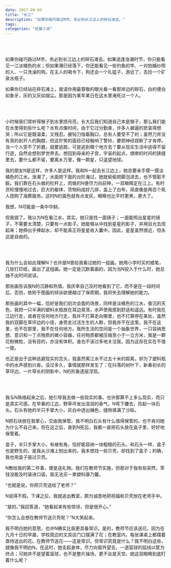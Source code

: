 ```yaml
---
date: 2017-08-03
title: "长江"
description: "如果你碰巧路过M市，务必到长江边上的碎石滩去。"
tags: 
categories: "短篇小说"
---
```


<br/><br/>

如果你碰巧路过M市，务必到长江边上的碎石滩去。如果适逢涨潮时节，你只能看见一江淡橘色的水；但如果潮已经落下，你还能看见一些钓鱼的竿、一对拍婚纱照的人、一只洗澡的狗。在主人的喝令下，狗还会一个扎猛子，游远了，去捡一个矿泉水瓶子。

如果你已经站在碎石滩上，就请你用最尊敬的眼光看一看那岸边的碎石，白的便白如象牙，灰的又灰如烟尘。那是因为某年某日在这水里淹死过一个人。

<br/><br/>

小时候我们常听得猴子到水里捞月亮，长大后我们知道自己本是猴子，那么我们能在水里得到些什么呢？水有点像时间，由于它过分勤奋，许多人被逼的悲哀得想哭；所以它是既温柔，又残忍。被钝刀指着胸口，总有人要受不了的；虽然刀并没有真的剖开人的胸膛，但这狞笑的面目已经触响了警铃，要把神经捏断了才肯停。当一个人受不了折磨，就要逃跑，可是逃到哪个地方去？要从现实生活中逃得不留行迹，自然会想到梦世界去。想回到母亲的子宫，宇宙的起点，缥缈的时间的狭缝里去，要什么都不留，要离乡万里，像一颗星，只遥望地球。

我的朋友N是这样，许多人是这样。我和N一起去长江边上，她总要亲手摸一摸淡橘色的江水。涨潮了，水面把下面的台阶淹过，她就偷偷把脚泡进去，也不管脏不脏。我们靠在石头做的栏杆上，肉做的N便尽力向前伸，一双眼睛定在江上。有时货轮慢慢地过去，巨大的躯体，货物码成好几排，盖上了白布，简直像是两百个死人团购了海葬服务。这时N的面色就有点发灰，眼睛也比平时更黑，更大了。

我想，N可能是一条中华鲟。

但我错了。我以为N在看江水，其实，她只是找一面镜子；一面能照出星星的镜子，不需要太清楚，只要有一点影子。她能够从中找到星星的影子，并用目光去捞起来；她伸出手捧起水，却不能真正将星星收入囊中。因此，星星虽然很近，但永远是自由的。

<br/><br/>

我为什么会如此理解N？也许是N曾给我看过她的一组画。她用小学时买的蜡笔，几张打印纸，画出了这组画。她一定是沉默着画的，因为当N投入于什么时，她总抽不出时间说话。

那些画告诉我N的沉静和热情。我庆幸自己及时地看到了它，而不是在一段时间后，否则，依附于图画的倾诉欲便越过了保质期，我将失去理解她的能力。

那些画的其中一幅，恰好是我们初次会面的场景，同样是淡橘色的江水，昏沉的天色，我把一只半满的塑料水瓶放在耳边晃荡，水声使我感到舒适和遥远。有时我在江边行走，或者在任何地方行走，我并不打算走向哪里，也不打算停在某处，虽然我的双脚在草坪边的小径，身旁走过活生生的人群，但我并不在这里。我不在这里，也不在那里，我不在任何地方。我所生活的空间是一个抽象世界，一只容纳思想、意识和一丁点物质的微小容器，任何物质都被压缩至小于一立方米，我是一颗花粉微粒，没有目的，亦没有体积。谁也不该过多地关注我，因为这存在实在不值一提。

也正是出于这种逃避现实的念头，我虽然离江水不过五十米的距离，却为了塑料瓶中的水声感到兴奋。没过多久，事情就那样发生了；在抖落的树叶下，新春初长的草坪边，一片窄长的阴影中，N的形象逐层浮现。

<br/><br/>

我与N熟络起来之后，她引导我去做一些现实的事。也许那算不上多么现实，而只是真实可感。在早春的江边，野草坪发出湿润的香气，N弯下腰去，捡起一块石头。石头有她的半只手掌大小，灰白中透出赭色，缝隙填满了沙砾。

N把石块放在我掌心，交由我保管。我不明白石头有什么值得保管的，也不肯问她为什么不自己来。但在这之后，直到N死后，我都一直把石头放在盒子里，好好地保管着。

盒子，半只手掌大小，有棱有角，恰好能容纳一块粗糙的石头。和石头一样，盒子也是野生的，是我从沙滩上刨出来的。我本想找一些贝壳，却找到了盒子；的确，我也用盒子装过贝壳。

N教给我的第二件事，便是送礼物。我们在教师节实施，但那对于我有些突然，零钱没能及时装进口袋，我无法买一束塑料康乃馨。

“也就是说，你把贝壳送给了老师？”

N说得不假。下课之后，我就追出教室，颇为诚恳地把祝福和贝壳放在老师手中。

“是的。”我回答道，“她看起来有些惊讶，但是很开心。”

“你怎么会想在教师节送贝壳呢？”N大笑起来。

我不明白她的意思。也许N确实比我更具备常识。是的，教师节应该送花，因为在九月十日的早晨，学校周边的文具店门口摆满了花；在教室内，每张课桌上都摆着亟待送出的花。在教师节送花——这是常识。但常识究竟是什么？我不明白这些，就像我不明白N。在这时，她支起身体，尽力向窗外望去，一道篮球的弧线以筐为终点；可她并不是望着篮球，也不是整片操场，更不会是天空。她这双眼睛到底盯着什么呢？
